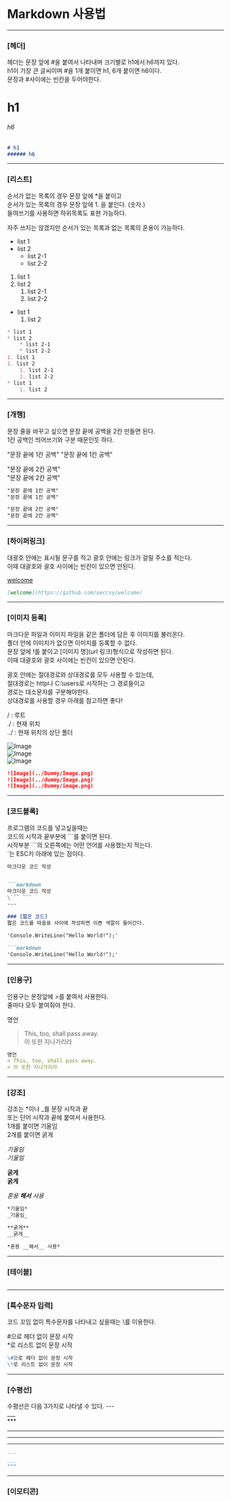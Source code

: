 # Markdown 사용법  

---  

### [헤더]  
헤더는 문장 앞에 #을 붙여서 나타내며 크기별로 h1에서 h6까지 있다.  
h1이 가장 큰 글씨이며 #을 1개 붙이면 h1, 6개 붙이면 h6이다.  
문장과 #사이에는 빈칸을 두어야한다.  
  
# h1  
###### h6  
  
```markdown
# h1  
###### h6  
```  
---  
  
### [리스트]  
순서가 없는 목록의 경우 문장 앞에 *을 붙이고  
순서가 있는 목록의 경우 문장 앞에 1. 을 붙인다. (숫자.)  
들여쓰기를 사용하면 하위목록도 표현 가능하다.  
  
자주 쓰지는 않겠지만 순서가 있는 목록과 없는 목록의 혼용이 가능하다.  
* list 1
* list 2
	* list 2-1
	* list 2-2
1. list 1
1. list 2
	1. list 2-1
	1. list 2-2
* list 1
	1. list 2  
  
```markdown
* list 1
* list 2
	* list 2-1
	* list 2-2
1. list 1
1. list 2
	1. list 2-1
	1. list 2-2
* list 1
	1. list 2
```  
---  

### [개행]  
문장 줄을 바꾸고 싶으면 문장 끝에 공백을 2칸 만들면 된다.  
1칸 공백인 띄어쓰기와 구분 때문인듯 하다.  

"문장 끝에 1칸 공백" 
"문장 끝에 1칸 공백" 

"문장 끝에 2칸 공백"  
"문장 끝에 2칸 공백"  

```markdown
"문장 끝에 1칸 공백" 
"문장 끝에 1칸 공백" 

"문장 끝에 2칸 공백"  
"문장 끝에 2칸 공백"  
```  
---  

### [하이퍼링크]  
대괄호 안에는 표시될 문구를 적고
괄호 안에는 링크가 걸릴 주소를 적는다.  
이때 대괄호와 괄호 사이에는 빈칸이 있으면 안된다.  

[welcome](https://github.com/oeccsy/welcome)  

```markdown
[welcome](https://github.com/oeccsy/welcome)  
```  
---  

### [이미지 등록]  
마크다운 파일과 이미지 파일을 같은 폴더에 담은 후 이미지를 불러온다.  
폴더 안에 이미지가 없으면 이미지를 등록할 수 없다.  
문장 앞에 !를 붙이고 [이미지 명](url 링크)형식으로 작성하면 된다.  
이때 대괄호와 괄호 사이에는 빈칸이 있으면 안된다.  
  
괄호 안에는 절대경로와 상대경로를 모두 사용할 수 있는데,  
절대경로는 http나 C:\users로 시작하는 그 경로들이고  
경로는 대소문자를 구분해야한다.  
상대경로를 사용할 경우 아래를 참고하면 좋다!  
  
/ : 루트  
./ : 현재 위치  
../ : 현재 위치의 상단 폴더  

![Image](../Dummy/Image.png)  
![Image](../dummy/Image.png)  
![Image](../Dummy/image.png)  

```markdown
![Image](../Dummy/Image.png)
![Image](../dummy/Image.png)  
![Image](../Dummy/image.png)  
```  
---
  
### [코드블록]  
프로그램의 코드를 넣고싶을때는  
코드의 시작과 끝부분에 \```를 붙이면 된다.  
시작부분 \```의 오른쪽에는 어떤 언어를 사용했는지 적는다.  
`는 ESC키 아래에 있는 점이다.  
  
```markdown  
마크다운 코드 작성  
```  
  
```markdown  

```markdown  
마크다운 코드 작성  
\``` ```    
---  

### [짧은 코드]  
짧은 코드를 따옴표 사이에 작성하면 이쁜 색깔이 들어간다.

'Console.WriteLine("Hello World!");'  
  
```markdown
'Console.WriteLine("Hello World!");'
```
---  
  
### [인용구]  
인용구는 문장앞에 >를 붙여서 사용한다.  
줄마다 모두 붙여줘야 한다.  
  
명언
> This, too, shall pass away.  
> 이 또한 지나가리라  
  
```markdown
명언
> This, too, shall pass away.  
> 이 또한 지나가리라  
```  
---
  
### [강조]  
강조는 *이나 _를 문장 시작과 끝  
또는 단어 시작과 끝에 붙여서 사용한다.  
1개를 붙이면 기울임  
2개를 붙이면 굵게  

*기울임*  
_기울임_  

**굵게**  
__굵게__  

*혼용 __해서__ 사용*  

```markdown
*기울임*  
_기울임_  

**굵게**  
__굵게__  

*혼용 __해서__ 사용* 
```
---  
  
### [테이블]  

```markdown

```

---
### [특수문자 입력]  
코드 꼬임 없이 특수문자를 나타내고 싶을때는 \를 이용한다.  

\#으로 헤더 없이 문장 시작  
\*로 리스트 없이 문장 시작  
  
```markdown
\#으로 헤더 없이 문장 시작  
\*로 리스트 없이 문장 시작  
```
---  
  
### [수평선]  
수평선은 다음 3가지로 나타낼 수 있다.
\---  
\___  
\***  
  
---
___
***

```markdown
---
___
***
```
---

### [이모티콘]

```markdown

```

